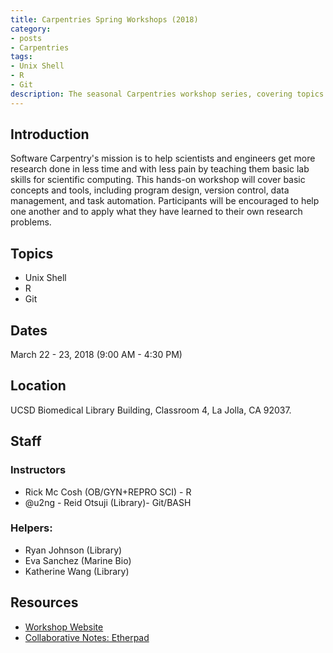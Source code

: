 ```yaml
---
title: Carpentries Spring Workshops (2018)
category:
- posts
- Carpentries
tags:
- Unix Shell
- R
- Git
description: The seasonal Carpentries workshop series, covering topics of Unix Shell, R, and Git.
---
```


## Introduction
Software Carpentry's mission is to help scientists and engineers get more research done in less time and with less pain by teaching them basic lab skills for scientific computing. This hands-on workshop will cover basic concepts and tools, including program design, version control, data management, and task automation. Participants will be encouraged to help one another and to apply what they have learned to their own research problems.

## Topics

* Unix Shell
* R
* Git

## Dates
March 22 - 23, 2018 (9:00 AM - 4:30 PM)

## Location
UCSD Biomedical Library Building, Classroom 4, La Jolla, CA 92037.

## Staff

### Instructors
* Rick Mc Cosh (OB/GYN+REPRO SCI) - R
* @u2ng - Reid Otsuji (Library)- Git/BASH

### Helpers:
* Ryan Johnson (Library)
* Eva Sanchez (Marine Bio)
* Katherine Wang (Library)

## Resources

* [Workshop Website](https://ucsdlib.github.io/2018-05-22-UCSD/)
* [Collaborative Notes: Etherpad](https://pad.software-carpentry.org/2018-05-ucsdswc)

